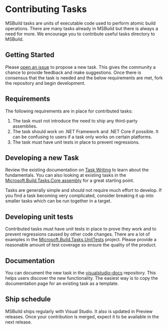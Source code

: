 # Contributing Tasks

MSBuild tasks are units of executable code used to perform atomic build operations.  There are many tasks already in MSBuild but there is always a need for more.  We encourage you to contribute useful tasks directory to MSBuild.

## Getting Started
Please [open an issue](https://github.com/dotnet/msbuild/issues/new) to propose a new task.  This gives the community a chance to provide feedback and make suggestions.  Once there is consensus that the task is needed and the below requirements are met, fork the repository and begin development.

## Requirements
The following requirements are in place for contributed tasks:

1. The task must not introduce the need to ship any third-party assemblies.
2. The task should work on .NET Framework and .NET Core if possible.  It can be confusing to users if a task only works on certain platforms.
3. The task must have unit tests in place to prevent regressions.

## Developing a new Task
Review the existing documentation on [Task Writing](https://docs.microsoft.com/en-us/visualstudio/msbuild/task-writing) to learn about the fundamentals.  You can also looking at existing tasks in the [Microsoft.Build.Tasks.Core assembly](https://github.com/dotnet/msbuild/tree/master/src/Tasks) for a great starting point.

Tasks are generally simple and should not require much effort to develop.  If you find a task becoming very complicated, consider breaking it up into smaller tasks which can be run together in a target.

## Developing unit tests
Contributed tasks must have unit tests in place to prove they work and to prevent regressions caused by other code changes.  There are a lot of examples in the [Microsoft.Build.Tasks.UnitTests](https://github.com/dotnet/msbuild/tree/master/src/Tasks.UnitTests) project.  Please provide a reasonable amount of test coverage so ensure the quality of the product.

## Documentation
You can document the new task in the [visualstudio-docs](https://github.com/MicrosoftDocs/visualstudio-docs/tree/master/docs/msbuild) repository.  This helps users discover the new functionality.  The easiest way is to copy the documentation page for an existing task as a template.

## Ship schedule
MSBuild ships regularly with Visual Studio.  It also is updated in Preview releases.  Once your contribution is merged, expect it to be available in the next release.


